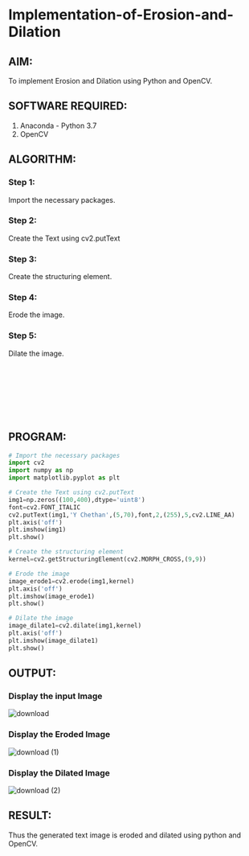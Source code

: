 # Implementation-of-Erosion-and-Dilation
## AIM:
To implement Erosion and Dilation using Python and OpenCV.
## SOFTWARE REQUIRED:
1. Anaconda - Python 3.7
2. OpenCV
## ALGORITHM:
### Step 1:
Import the necessary packages.
### Step 2:
Create the Text using cv2.putText
### Step 3:
Create the structuring element.
### Step 4:
Erode the image.
### Step 5:
Dilate the image.

<br><br><br><br><br><br>
## PROGRAM:

``` Python
# Import the necessary packages
import cv2
import numpy as np
import matplotlib.pyplot as plt

# Create the Text using cv2.putText
img1=np.zeros((100,400),dtype='uint8')
font=cv2.FONT_ITALIC
cv2.putText(img1,'Y Chethan',(5,70),font,2,(255),5,cv2.LINE_AA)
plt.axis('off')
plt.imshow(img1)
plt.show()

# Create the structuring element
kernel=cv2.getStructuringElement(cv2.MORPH_CROSS,(9,9))

# Erode the image
image_erode1=cv2.erode(img1,kernel)
plt.axis('off')
plt.imshow(image_erode1)
plt.show()

# Dilate the image
image_dilate1=cv2.dilate(img1,kernel)
plt.axis('off')
plt.imshow(image_dilate1)
plt.show()
```
## OUTPUT:

### Display the input Image
![download](https://user-images.githubusercontent.com/75234991/169637861-57666945-2a48-4cb1-8b9c-4be68dbfe5f3.png)

### Display the Eroded Image
![download (1)](https://user-images.githubusercontent.com/75234991/169637864-7c64ff44-e458-4cad-9fcf-6abe3beeea2e.png)

### Display the Dilated Image
![download (2)](https://user-images.githubusercontent.com/75234991/169637867-f09041a5-46f5-4ae7-a459-27a08accd362.png)

## RESULT:
Thus the generated text image is eroded and dilated using python and OpenCV.
